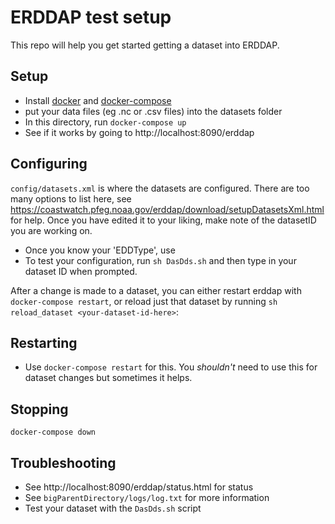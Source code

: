 # ERDDAP test setup

This repo will help you get started getting a dataset into ERDDAP.

## Setup

- Install [docker](https://docs.docker.com/install/) and [docker-compose](https://docs.docker.com/compose/install/)
- put your data files (eg .nc or .csv files) into the datasets folder
- In this directory, run `docker-compose up`
- See if it works by going to http://localhost:8090/erddap

## Configuring

`config/datasets.xml` is where the datasets are configured. There are too many options to list here, see https://coastwatch.pfeg.noaa.gov/erddap/download/setupDatasetsXml.html for help. Once you have edited it to your liking, make note of the datasetID you are working on.

 - Once you know your 'EDDType', use
- To test your configuration, run `sh DasDds.sh` and then type in your dataset ID when prompted.

After a change is made to a dataset, you can either restart erddap with
`docker-compose restart`, or reload just that dataset by running
`sh reload_dataset <your-dataset-id-here>`:

## Restarting

- Use `docker-compose restart` for this. You _shouldn't_ need to use this for dataset changes but sometimes it helps.

## Stopping

`docker-compose down`

## Troubleshooting

- See http://localhost:8090/erddap/status.html for status
- See `bigParentDirectory/logs/log.txt` for more information
- Test your dataset with the `DasDds.sh` script

